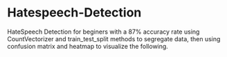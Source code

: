 # Hatespeech-Detection
HateSpeech Detection for beginers with a 87% accuracy rate using CountVectorizer and train_test_split methods to segregate data, then using confusion matrix and heatmap to visualize the following.
